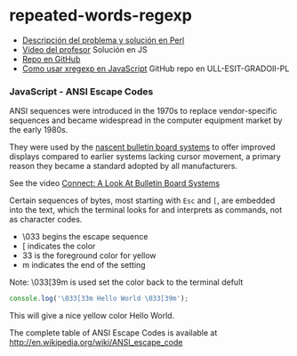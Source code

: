 # repeated-words-regexp

* [Descripción del problema y solución en Perl](http://nereida.deioc.ull.es/~pl/perlexamples/node31.html)
* [Vídeo del profesor](https://youtu.be/GfLkvLM7pA8) Solución en JS
* [Repo en GitHub](https://github.com/ULL-ESIT-PL/oop-strategy-pattern-lying-out-a-table)
* [Como usar xregexp en JavaScript](https://github.com/ULL-ESIT-GRADOII-PL/xregexp-example) GitHub repo en ULL-ESIT-GRADOII-PL

### JavaScript - ANSI Escape Codes

ANSI sequences were introduced in the 1970s to replace vendor-specific
sequences and became widespread in the computer equipment market
by the early 1980s. 

They were used by the [nascent bulletin board systems](https://es.wikipedia.org/wiki/Bulletin_Board_System)
 to offer improved displays compared to earlier systems
lacking cursor movement, a primary reason they became a standard
adopted by all manufacturers.

See the video [Connect: A Look At Bulletin Board Systems](https://youtu.be/ESaTREAAzww)

Certain sequences of bytes, most starting with `Esc` and `[`, are embedded into the text, 
which the terminal looks for and interprets as commands, not as character codes.

- \033 begins the escape sequence
- [ indicates the color
- 33 is the foreground color for yellow
- m indicates the end of the setting

Note: \033[39m is used set the color back to the terminal defult

```JavaScript
console.log('\033[33m Hello World \033[39m');
```

This will give a nice yellow color Hello World.

The complete table of ANSI Escape Codes is available at http://en.wikipedia.org/wiki/ANSI_escape_code
